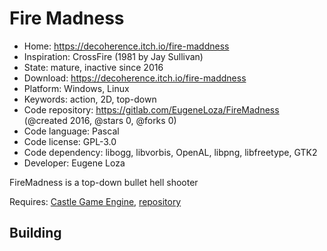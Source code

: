 # Fire Madness

- Home: https://decoherence.itch.io/fire-maddness
- Inspiration: CrossFire (1981 by Jay Sullivan)
- State: mature, inactive since 2016
- Download: https://decoherence.itch.io/fire-maddness
- Platform: Windows, Linux
- Keywords: action, 2D, top-down
- Code repository: https://gitlab.com/EugeneLoza/FireMadness (@created 2016, @stars 0, @forks 0)
- Code language: Pascal
- Code license: GPL-3.0
- Code dependency: libogg, libvorbis, OpenAL, libpng, libfreetype, GTK2
- Developer: Eugene Loza

FireMadness is a top-down bullet hell shooter

Requires: [Castle Game Engine](https://castle-engine.io/index.php), [repository](https://github.com/castle-engine/castle-engine)

## Building
